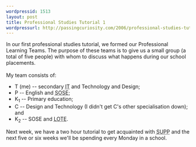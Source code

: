 ```yaml
--- 
wordpressid: 1513
layout: post
title: Professional Studies Tutorial 1
wordpressurl: http://passingcuriosity.com/2006/professional-studies-tutorial-1/
---
```

In our first professional studies tutorial, we formed our Professional Learning Teams. The purpose of these teams is to give us a small group (a total of five people) with whom to discuss what happens during our school placements.<br /><br />My team consists of:<ul>   <li>T (me) -- secondary <acronym title="Information Technology">IT</acronym> and Technology and Design;</li>   <li>P -- English and <acronym title="Studies of Society and Environment">SOSE</acronym>;</li>   <li>K<sub>1</sub> -- Primary education;</li>   <li>C -- Design and Technology (I didn't get C's other specialisation down); and</li>   <li>K<sub>2</sub> -- SOSE and <acronym title="Languages Other Than English">LOTE</acronym>.</li></ul>Next week, we have a two hour tutorial to get acquainted with <acronym title="School University Partnership Programme">SUPP</acronym> and the next five or six weeks we'll be spending every Monday in a school.
